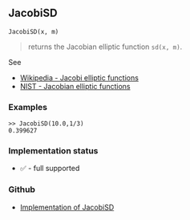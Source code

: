 ## JacobiSD

```
JacobiSD(x, m)
```

> returns the Jacobian elliptic function `sd(x, m)`. 
   

See
* [Wikipedia - Jacobi elliptic functions](https://en.wikipedia.org/wiki/Jacobi_elliptic_functions)
* [NIST - Jacobian elliptic functions](https://dlmf.nist.gov/22.5)

### Examples

```
>> JacobiSD(10.0,1/3)
0.399627
```






### Implementation status

* &#x2705; - full supported

### Github

* [Implementation of JacobiSD](https://github.com/axkr/symja_android_library/blob/master/symja_android_library/matheclipse-core/src/main/java/org/matheclipse/core/builtin/EllipticIntegrals.java#L1819) 
